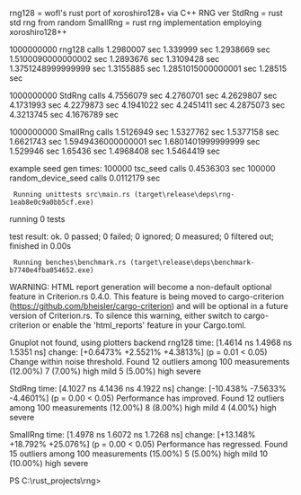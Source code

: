 rng128 = wofl's rust port of xoroshiro128+ via C++ RNG ver
StdRng = rust std rng from random
SmallRng = rust rng implementation employing xoroshiro128++


1000000000 rng128 calls
        1.2980007 sec
        1.339999 sec
        1.2938669 sec
        1.5100090000000002 sec
        1.2893676 sec
        1.3109428 sec
        1.3751248999999999 sec
        1.3155885 sec
        1.2851015000000001 sec
        1.28515 sec

1000000000 StdRng calls
        4.7556079 sec
        4.2760701 sec
        4.2629807 sec
        4.1731993 sec
        4.2279873 sec
        4.1941022 sec
        4.2451411 sec
        4.2875073 sec
        4.3213745 sec
        4.1676789 sec

1000000000 SmallRng calls
        1.5126949 sec
        1.5327762 sec
        1.5377158 sec
        1.6621743 sec
        1.5949436000000001 sec
        1.6801401999999999 sec
        1.529946 sec
        1.65436 sec
        1.4968408 sec
        1.5464419 sec

example seed gen times:
100000 tsc_seed calls
        0.4536303 sec
100000 random_device_seed calls
        0.0112179 sec



     Running unittests src\main.rs (target\release\deps\rng-1eab8e0c9a0bb5cf.exe)

running 0 tests

test result: ok. 0 passed; 0 failed; 0 ignored; 0 measured; 0 filtered out; finished in 0.00s

     Running benches\benchmark.rs (target\release\deps\benchmark-b7740e4fba054652.exe)
WARNING: HTML report generation will become a non-default optional feature in Criterion.rs 0.4.0.
This feature is being moved to cargo-criterion (https://github.com/bheisler/cargo-criterion) and will be optional in a future version of Criterion.rs. To silence this warning, either switch to cargo-criterion or enable the 'html_reports' feature in your Cargo.toml.

Gnuplot not found, using plotters backend
rng128                  time:   [1.4614 ns 1.4968 ns 1.5351 ns]
                        change: [+0.6473% +2.5521% +4.3813%] (p = 0.01 < 0.05)
                        Change within noise threshold.
Found 12 outliers among 100 measurements (12.00%)
  7 (7.00%) high mild
  5 (5.00%) high severe

StdRng                  time:   [4.1027 ns 4.1436 ns 4.1922 ns]
                        change: [-10.438% -7.5633% -4.4601%] (p = 0.00 < 0.05)
                        Performance has improved.
Found 12 outliers among 100 measurements (12.00%)
  8 (8.00%) high mild
  4 (4.00%) high severe

SmallRng                time:   [1.4978 ns 1.6072 ns 1.7268 ns]
                        change: [+13.148% +18.792% +25.076%] (p = 0.00 < 0.05)
                        Performance has regressed.
Found 15 outliers among 100 measurements (15.00%)
  5 (5.00%) high mild
  10 (10.00%) high severe

PS C:\rust_projects\rng>